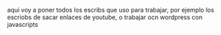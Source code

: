  aqui voy a poner todos los escribs que uso para trabajar, por ejemplo los escriobs de sacar enlaces de youtube, o trabajar ocn wordpress con javascripts